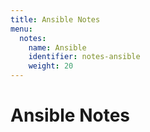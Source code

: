 ```yaml
---
title: Ansible Notes
menu:
  notes:
    name: Ansible
    identifier: notes-ansible
    weight: 20
---
```

# Ansible Notes
